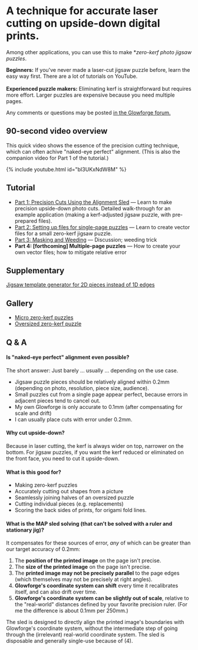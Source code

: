 
# A technique for accurate laser cutting on upside-down digital prints.

Among other applications, you can use this to make **zero-kerf photo jigsaw puzzles*.

<p class="error"><b>Beginners:</b> If you've never made a laser-cut jigsaw puzzle before, learn the easy way first. There are a lot of tutorials on YouTube.<br/><br/><b>Experienced puzzle makers:</b> Eliminating kerf is straightforward but requires more effort.  Larger puzzles are expensive because you need multiple pages.</p>

<p class="info">Any comments or questions may be posted <a href="https://community.glowforge.com/t/kerf-adjusted-jigsaw-puzzles-tutorial/121437">in the Glowforge forum.</a></p>

## 90-second video overview

This quick video shows the essence of the precision cutting technique, which can often achive "naked-eye perfect" alignment.  (This is also the companion video for Part 1 of the tutorial.)

{% include youtube.html id="bI3UKxNdW8M" %}

## Tutorial

- [Part 1: Precision Cuts Using the Alignment Sled](using-the-alignment-sled.md) — Learn to make precision upside-down photo cuts.  Detailed walk-through for an example application (making a kerf-adjusted jigsaw puzzle, with pre-prepared files).
- [Part 2: Setting up files for single-page puzzles](single-page-puzzles.md) — Learn to create vector files for a small zero-kerf jigsaw puzzle.
- [Part 3: Masking and Weeding](masking-and-weeding.md) — Discussion; weeding trick
- **Part 4: [forthcoming] Multiple-page puzzles** — How to create your own vector files; how to mitigate relative error

## Supplementary

[Jigsaw template generator for 2D pieces instead of 1D edges](https://mchrisman.github.io/jigsawGenerator/)

## Gallery

* [Micro zero-kerf puzzles](https://community.glowforge.com/t/christmas-russian-doll-jigsaw-puzzles-micro-puzzles/121318)
* [Oversized zero-kerf puzzle](https://community.glowforge.com/t/picture-jigsaw-puzzles-with-kerf-eliminated-snugly-fitting/121229)

## Q & A


#### Is "naked-eye perfect" alignment even possible?
The short answer: Just barely ... usually ... depending on the use case.

* Jigsaw puzzle pieces should be relatively aligned within 0.2mm (depending on photo, resolution, piece size, audience).
* Small puzzles cut from a single page appear perfect, because errors in adjacent pieces tend to cancel out.
* My own Glowforge is only accurate to 0.1mm (after compensating for scale and drift)
* I can usually place cuts with error under 0.2mm.

#### Why cut upside-down?
Because in laser cutting, the kerf is always wider on top, narrower on the bottom.  For jigsaw puzzles, if you want the kerf reduced or eliminated on the front face, you need to cut it upside-down.

#### What is this good for?
* Making zero-kerf puzzles
* Accurately cutting out shapes from a picture
* Seamlessly joining halves of an oversized puzzle
* Cutting individual pieces (e.g. replacements)
* Scoring the back sides of prints, for origami fold lines.

#### What is the MAP sled solving (that can't be solved with a ruler and stationary jig)?

It compensates for these sources of error, _any_ of which can be greater than our target accuracy of 0.2mm:

1. The **position of the printed image** on the page isn't precise.
2. The **size of the printed image** on the page isn't precise.
3. The **printed image may not be precisely parallel** to the page edges (which themselves may not be precisely at right angles).
4. **Glowforge's coordinate system can shift** every time it recalibrates itself, and can also drift over time.
6. **Glowforge's coordinate system can be slightly out of scale**, relative to the "real-world" distances defined by your favorite precision ruler.  (For me the difference is about 0.1mm per 250mm.)  

The sled is designed to directly align the printed image's boundaries with Glowforge's coordinate system, without the intermediate step of going through the (irrelevant) real-world coordinate system.  The sled is disposable and generally single-use because of (4).
